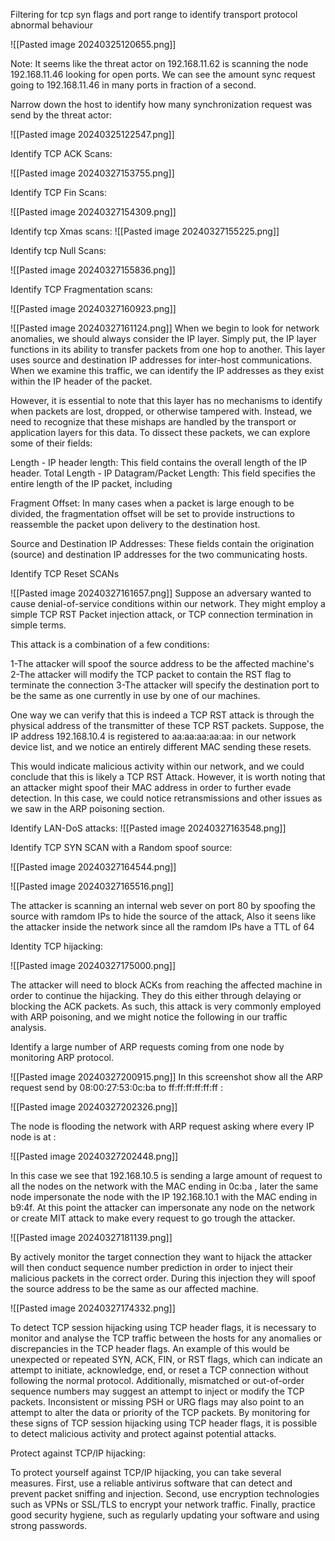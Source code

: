 

Filtering for tcp syn flags and port range to identify transport protocol abnormal behaviour

![[Pasted image 20240325120655.png]]

Note: It seems like the threat actor on 192.168.11.62 is scanning the node 192.168.11.46 looking for open ports.  We can see the amount sync request going to 192.168.11.46 in many ports in fraction of a second.

Narrow down the host to identify how many synchronization request was send by the threat actor:

![[Pasted image 20240325122547.png]]

Identify TCP ACK Scans:


![[Pasted image 20240327153755.png]]

Identify TCP Fin Scans:

![[Pasted image 20240327154309.png]]



Identify tcp Xmas scans: 
![[Pasted image 20240327155225.png]]

Identify tcp Null Scans:

![[Pasted image 20240327155836.png]]


Identify TCP Fragmentation scans:

![[Pasted image 20240327160923.png]]

![[Pasted image 20240327161124.png]]
When we begin to look for network anomalies, we should always consider the IP layer. Simply put, the IP layer functions in its ability to transfer packets from one hop to another. This layer uses source and destination IP addresses for inter-host communications. When we examine this traffic, we can identify the IP addresses as they exist within the IP header of the packet.

However, it is essential to note that this layer has no mechanisms to identify when packets are lost, dropped, or otherwise tampered with. Instead, we need to recognize that these mishaps are handled by the transport or application layers for this data. To dissect these packets, we can explore some of their fields:


Length - IP header length: This field contains the overall length of the IP header.
Total Length - IP Datagram/Packet Length: This field specifies the entire length of the IP packet, including 

Fragment Offset: In many cases when a packet is large enough to be divided, the fragmentation offset will be set to provide instructions to reassemble the packet upon delivery to the destination host. 

Source and Destination IP Addresses: These fields contain the origination (source) and destination IP addresses for the two communicating hosts. 


Identify TCP Reset SCANs

![[Pasted image 20240327161657.png]]
Suppose an adversary wanted to cause denial-of-service conditions within our network. They might employ a simple TCP RST Packet injection attack, or TCP connection termination in simple terms.

This attack is a combination of a few conditions:

1-The attacker will spoof the source address to be the affected machine's
2-The attacker will modify the TCP packet to contain the RST flag to terminate the connection
3-The attacker will specify the destination port to be the same as one currently in use by one of our machines. 

One way we can verify that this is indeed a TCP RST attack is through the physical address of the transmitter of these TCP RST packets. Suppose, the IP address 192.168.10.4 is registered to aa:aa:aa:aa:aa: in our network device list, and we notice an entirely different MAC sending these resets. 

This would indicate malicious activity within our network, and we could conclude that this is likely a TCP RST Attack. However, it is worth noting that an attacker might spoof their MAC address in order to further evade detection. In this case, we could notice retransmissions and other issues as we saw in the ARP poisoning section.


Identify LAN-DoS attacks:
![[Pasted image 20240327163548.png]]


Identify TCP SYN SCAN with a  Random spoof source:

![[Pasted image 20240327164544.png]]

![[Pasted image 20240327165516.png]]

The attacker is scanning an internal  web sever on port 80 by spoofing the source with ramdom IPs  to hide the source of the attack, Also it seens like the attacker inside the network since all the ramdom IPs have a TTL of 64





Identity TCP hijacking:

![[Pasted image 20240327175000.png]]



The attacker will need to block ACKs from reaching the affected machine in order to continue the hijacking. They do this either through delaying or blocking the ACK packets. As such, this attack is very commonly employed with ARP poisoning, and we might notice the following in our traffic analysis.

Identify a large number of ARP requests coming from one node by monitoring ARP protocol.

![[Pasted image 20240327200915.png]]
In this screenshot show all the ARP request send by  08:00:27:53:0c:ba to  ff:ff:ff:ff:ff:ff :

![[Pasted image 20240327202326.png]]

The node is flooding the network with ARP request asking where every IP node is at :

![[Pasted image 20240327202448.png]]




 In this case we see that 192.168.10.5 is sending a large amount of request to all the nodes on the network with the MAC ending in 0c:ba , later the same node impersonate the node with the IP 192.168.10.1 with the MAC ending in b9:4f. At this point the attacker can impersonate any node on the network or create MIT attack to make every request to go trough the attacker.


![[Pasted image 20240327181139.png]]



By actively monitor the target connection they want to hijack the attacker will then conduct sequence number prediction in order to inject their malicious packets in the correct order. During this injection they will spoof the source address to be the same as our affected machine.  

![[Pasted image 20240327174332.png]]


To detect TCP session hijacking using TCP header flags, it is necessary to monitor and analyse the TCP traffic between the hosts for any anomalies or discrepancies in the TCP header flags. An example of this would be unexpected or repeated SYN, ACK, FIN, or RST flags, which can indicate an attempt to initiate, acknowledge, end, or reset a TCP connection without following the normal protocol. Additionally, mismatched or out-of-order sequence numbers may suggest an attempt to inject or modify the TCP packets. Inconsistent or missing PSH or URG flags may also point to an attempt to alter the data or priority of the TCP packets. By monitoring for these signs of TCP session hijacking using TCP header flags, it is possible to detect malicious activity and protect against potential attacks.

Protect against TCP/IP hijacking:

To protect yourself against TCP/IP hijacking, you can take several measures. First, use a reliable antivirus software that can detect and prevent packet sniffing and injection. Second, use encryption technologies such as VPNs or SSL/TLS to encrypt your network traffic. Finally, practice good security hygiene, such as regularly updating your software and using strong passwords.


